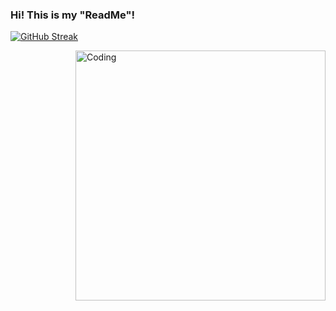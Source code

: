 ### Hi! This is my "ReadMe"!

[![GitHub Streak](https://streak-stats.demolab.com?user=PancakeProgrammer-bit&theme=dark&exclude_days=Sun)](https://git.io/streak-stats)









 <img align="right" alt="Coding" width="400" src="https://media.tenor.com/JTspLl-L0MMAAAAd/spiderman-into-the-spiderverse-leap-of-faith.gif">

